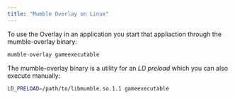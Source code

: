 ```yaml
---
title: "Mumble Overlay on Linux"
---
```

To use the Overlay in an application you start that appliaction through the mumble-overlay binary:

```bash
mumble-overlay gameexecutable
```

The mumble-overlay binary is a utility for an *LD preload* which you can also execute manually:

```bash
LD_PRELOAD=/path/to/libmumble.so.1.1 gameexecutable
```
